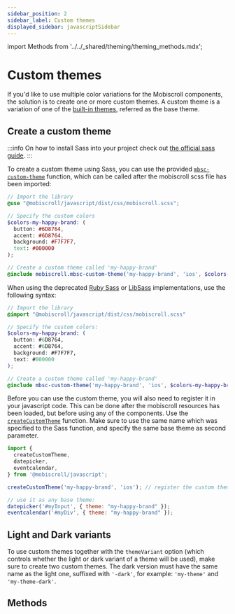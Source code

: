 ```yaml
---
sidebar_position: 2
sidebar_label: Custom themes
displayed_sidebar: javascriptSidebar
---
```


import Methods from '../../_shared/theming/theming_methods.mdx';

# Custom themes

If you'd like to use multiple color variations for the Mobiscroll components, the solution is to create one or more custom themes. A custom theme is a variation of one of the [built-in themes](./built-in-themes), referred as the base theme.

## Create a custom theme

:::info
On how to install Sass into your project check out [the official sass guide](https://sass-lang.com/install).
:::

To create a custom theme using Sass, you can use the provided [`mbsc-custom-theme`](#method-mbsc-custom-theme) function, which can be called after the mobiscroll scss file has been imported:

```scss
// Import the library
@use "@mobiscroll/javascript/dist/css/mobiscroll.scss";

// Specify the custom colors
$colors-my-happy-brand: (
  button: #6D8764,
  accent: #6D8764,
  background: #F7F7F7,
  text: #000000
);

// Create a custom theme called 'my-happy-brand'
@include mobiscroll.mbsc-custom-theme('my-happy-brand', 'ios', $colors-my-happy-brand);
```

When using the deprecated [Ruby Sass](https://sass-lang.com/ruby-sass/) or [LibSass](https://sass-lang.com/libsass/) implementations, use the following syntax:


```scss
// Import the library
@import "@mobiscroll/javascript/dist/css/mobiscroll.scss"

// Specify the custom colors:
$colors-my-happy-brand: (
  button: #6D8764,
  accent: #6D8764,
  background: #F7F7F7,
  text: #000000
);

// Create a custom theme called 'my-happy-brand'
@include mbsc-custom-theme('my-happy-brand', 'ios', $colors-my-happy-brand);
```

Before you can use the custom theme, you will also need to register it in your javascript code. This can be done after the mobiscroll resources has been loaded, but before using any of the components. Use the [`createCustomTheme`](#method-createCustomTheme) function. Make sure to use the same name which was specified to the Sass function, and specify the same base theme as second parameter.

```js
import {
  createCustomTheme,
  datepicker,
  eventcalendar,
} from '@mobiscroll/javascript';

createCustomTheme('my-happy-brand', 'ios'); // register the custom theme

// use it as any base theme:
datepicker('#myInput', { theme: "my-happy-brand" });
eventcalendar('#myDiv', { theme: "my-happy-brand" });
```

## Light and Dark variants

To use custom themes together with the `themeVariant` option (which controls whether the light or dark variant of a theme will be used), make sure to create two custom themes. The dark version must have the same name as the light one, suffixed with `'-dark'`, for example: `'my-theme'` and `'my-theme-dark'`.

<div className="option-list">

## Methods

<Methods />

</div>
